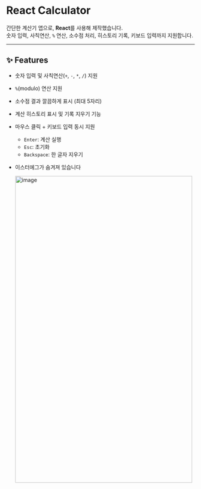 # React Calculator

간단한 계산기 앱으로, **React**를 사용해 제작했습니다.  
숫자 입력, 사칙연산, `%` 연산, 소수점 처리, 히스토리 기록, 키보드 입력까지 지원합니다.  

---

## ✨ Features
- 숫자 입력 및 사칙연산(`+`, `-`, `*`, `/`) 지원
- `%`(modulo) 연산 지원
- 소수점 결과 깔끔하게 표시 (최대 5자리)
- 계산 히스토리 표시 및 기록 지우기 기능
- 마우스 클릭 + 키보드 입력 동시 지원
  - `Enter`: 계산 실행
  - `Esc`: 초기화
  - `Backspace`: 한 글자 지우기
- 이스터에그가 숨겨져 있습니다

  <img width="473" height="817" alt="image" src="https://github.com/user-attachments/assets/5c2da149-19d4-4d2d-a11f-ca6059149224" />
